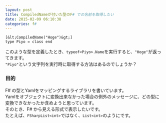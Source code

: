 ```yaml
---
layout: post
title: CompiledNameが付いた型のF# での名前を取得したい
date: 2015-02-09 06:10:38
categories: f#
---
```

```
[&lt;CompiledName("Hoge")&gt;]
type Piyo = class end
```

<p>このような型を定義したとき、<code>typeof&lt;Piyo&gt;.Name</code>を実行すると、<code>"Hoge"</code>が返ってきます。<br>
<code>"Piyo"</code>という文字列を実行時に取得する方法はあるのでしょうか？</p>

<h3>目的</h3>

<p>F# の型とYamlをマッピングするライブラリを書いています。<br>
Yamlをオブジェクトに変換出来なかった場合の例外のメッセージに、どの型に変換できなかったか含めようと思っています。<br>
そのとき、F# から見える形式で表示したいです。<br>
たとえば、<code>FSharpList&lt;int&gt;</code>ではなく、<code>List&lt;int&gt;</code>のようにです。</p>
